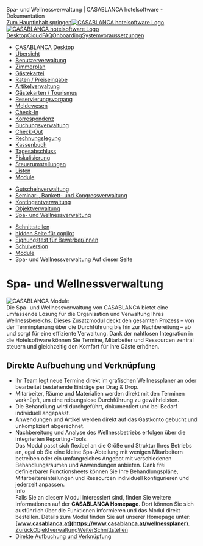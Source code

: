Spa- und Wellnessverwaltung | CASABLANCA hotelsoftware - Dokumentation  
[Zum Hauptinhalt springen](https://docs.casablanca.at/desktop/module/wellness/#__docusaurus_skipToContent_fallback)[![CASABLANCA hotelsoftware Logo](https://docs.casablanca.at/img/logo.png) ![CASABLANCA hotelsoftware Logo](https://docs.casablanca.at/img/Casablanca_LOGO_2022_neg.png)](https://docs.casablanca.at/) [Desktop](https://docs.casablanca.at/desktop/desktop/)[Cloud](https://docs.casablanca.at/cloud/cloud_systems/)[FAQ](https://docs.casablanca.at/faq)[Onboarding](https://docs.casablanca.at/onboarding/fiscalization)[Systemvoraussetzungen](https://docs.casablanca.at/system_requirements)  
* [CASABLANCA Desktop](https://docs.casablanca.at/desktop/desktop/)
* [Übersicht](https://docs.casablanca.at/desktop/interface/)
* [Benutzerverwaltung](https://docs.casablanca.at/desktop/user_management/)
* [Zimmerplan](https://docs.casablanca.at/desktop/room_plan/)
* [Gästekartei](https://docs.casablanca.at/desktop/guest_profile/)
* [Raten / Preiseingabe](https://docs.casablanca.at/desktop/raten/)
* [Artikelverwaltung](https://docs.casablanca.at/desktop/articles/)
* [Gästekarten / Tourismus](https://docs.casablanca.at/desktop/guest_cards/)
* [Reservierungsvorgang](https://docs.casablanca.at/desktop/reservation_process/)
* [Meldewesen](https://docs.casablanca.at/desktop/registration/)
* [Check-In](https://docs.casablanca.at/desktop/check_in/)
* [Korrespondenz](https://docs.casablanca.at/desktop/correspondence/)
* [Buchungsverwaltung](https://docs.casablanca.at/desktop/account/)
* [Check-Out](https://docs.casablanca.at/desktop/check-out/)
* [Rechnungslegung](https://docs.casablanca.at/desktop/accounting/)
* [Kassenbuch](https://docs.casablanca.at/desktop/cashbook/)
* [Tagesabschluss](https://docs.casablanca.at/desktop/daily_closing/)
* [Fiskalisierung](https://docs.casablanca.at/desktop/fiscalization/)
* [Steuerumstellungen](https://docs.casablanca.at/desktop/tax_changes/)
* [Listen](https://docs.casablanca.at/desktop/lists/)
* [Module](https://docs.casablanca.at/desktop/module/)
+ [Gutscheinverwaltung](https://docs.casablanca.at/desktop/module/vouchermanagement/)
+ [Seminar-, Bankett- und Kongressverwaltung](https://docs.casablanca.at/desktop/module/banquet/)
+ [Kontingentverwaltung](https://docs.casablanca.at/desktop/module/contingent/)
+ [Objektverwaltung](https://docs.casablanca.at/desktop/module/object/)
+ [Spa- und Wellnessverwaltung](https://docs.casablanca.at/desktop/module/wellness/)
* [Schnittstellen](https://docs.casablanca.at/desktop/interfaces/)
* [hidden Seite für copilot](https://docs.casablanca.at/desktop/hidden_copilot)
* [Eignungstest für Bewerber/innen](https://docs.casablanca.at/desktop/qualification)
* [Schulversion](https://docs.casablanca.at/desktop/schoolversion)  
* [Module](https://docs.casablanca.at/desktop/module/)
* Spa- und Wellnessverwaltung
Auf dieser Seite

# Spa- und Wellnessverwaltung  
![CASABLANCA Module](https://docs.casablanca.at/assets/images/spa_wellness-c2f0185a51d9af809211bcb75934407c.jpeg "CASABLANCA Wellnessverwaltung")  
Die Spa- und Wellnessverwaltung von CASABLANCA bietet eine umfassende Lösung für die Organisation und Verwaltung Ihres Wellnessbereichs. Dieses Zusatzmodul deckt den gesamten Prozess – von der Terminplanung über die Durchführung bis hin zur Nachbereitung – ab und sorgt für eine effiziente Verwaltung. Dank der nahtlosen Integration in die Hotelsoftware können Sie Termine, Mitarbeiter und Ressourcen zentral steuern und gleichzeitig den Komfort für Ihre Gäste erhöhen.

## Direkte Aufbuchung und Verknüpfung[](https://docs.casablanca.at/desktop/module/wellness/#direkte-aufbuchung-und-verknüpfung "Direkter Link zu Direkte Aufbuchung und Verknüpfung")  
* Ihr Team legt neue Termine direkt im grafischen Wellnessplaner an oder bearbeitet bestehende Einträge per Drag & Drop.
* Mitarbeiter, Räume und Materialien werden direkt mit den Terminen verknüpft, um eine reibungslose Durchführung zu gewährleisten.
* Die Behandlung wird durchgeführt, dokumentiert und bei Bedarf individuell angepasst.
* Anwendungen und Artikel werden direkt auf das Gastkonto gebucht und unkompliziert abgerechnet.
* Nachbereitung und Analyse des Wellnessbetriebs erfolgen über die integrierten Reporting-Tools.  
Das Modul passt sich flexibel an die Größe und Struktur Ihres Betriebs an, egal ob Sie eine kleine Spa-Abteilung mit wenigen Mitarbeitern betreiben oder ein umfangreiches Angebot mit verschiedenen Behandlungsräumen und Anwendungen anbieten. Dank frei definierbarer Functionsheets können Sie Ihre Behandlungspläne, Mitarbeitereinteilungen und Ressourcen individuell konfigurieren und jederzeit anpassen.  
Info  
Falls Sie an diesem Modul interessiert sind, finden Sie weitere Informationen auf der **CASABLANCA Homepage**. Dort können Sie sich ausführlich über die Funktionen informieren und das Modul direkt bestellen. Details zum Modul finden Sie auf unserer Homepage unter: **[www.casablanca.at](https://www.casablanca.at/wellnessplaner)**.  
[ZurückObjektverwaltung](https://docs.casablanca.at/desktop/module/object/)[WeiterSchnittstellen](https://docs.casablanca.at/desktop/interfaces/)  
* [Direkte Aufbuchung und Verknüpfung](https://docs.casablanca.at/desktop/module/wellness/#direkte-aufbuchung-und-verknüpfung)